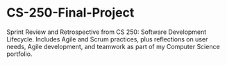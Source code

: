 # CS-250-Final-Project
Sprint Review and Retrospective from CS 250: Software Development Lifecycle. Includes Agile and Scrum practices, plus reflections on user needs, Agile development, and teamwork as part of my Computer Science portfolio.
